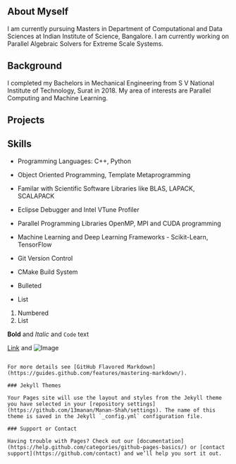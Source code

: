 ## About Myself

I am currently pursuing Masters in Department of Computational and Data Sciences at Indian Institute of Science, Bangalore. I am currently working on Parallel Algebraic Solvers for Extreme Scale Systems. 

## Background

I completed my Bachelors in Mechanical Engineering from S V National Institute of Technology, Surat in 2018. My area of interests are Parallel Computing and Machine Learning.


## Projects

## Skills
- Programming Languages: C++, Python
- Object Oriented Programming, Template Metaprogramming
- Familar with Scientific Software Libraries like BLAS, LAPACK, SCALAPACK
- Eclipse Debugger and Intel VTune Profiler
- Parallel Programming Libraries OpenMP, MPI and CUDA programming
- Machine Learning and Deep Learning Frameworks - Scikit-Learn, TensorFlow
- Git Version Control
- CMake Build System

- Bulleted
- List

1. Numbered
2. List

**Bold** and _Italic_ and `Code` text

[Link](url) and ![Image](src)
```

For more details see [GitHub Flavored Markdown](https://guides.github.com/features/mastering-markdown/).

### Jekyll Themes

Your Pages site will use the layout and styles from the Jekyll theme you have selected in your [repository settings](https://github.com/13manan/Manan-Shah/settings). The name of this theme is saved in the Jekyll `_config.yml` configuration file.

### Support or Contact

Having trouble with Pages? Check out our [documentation](https://help.github.com/categories/github-pages-basics/) or [contact support](https://github.com/contact) and we’ll help you sort it out.
